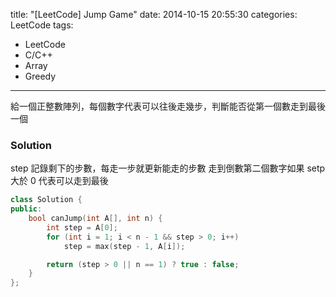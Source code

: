 title: "[LeetCode] Jump Game"
date: 2014-10-15 20:55:30
categories: LeetCode
tags:
- LeetCode
- C/C++
- Array
- Greedy
---
給一個正整數陣列，每個數字代表可以往後走幾步，判斷能否從第一個數走到最後一個

<!-- more -->

### Solution

step 記錄剩下的步數，每走一步就更新能走的步數
走到倒數第二個數字如果 setp 大於 0 代表可以走到最後

``` c++
class Solution {
public:
    bool canJump(int A[], int n) {
        int step = A[0];
        for (int i = 1; i < n - 1 && step > 0; i++)
            step = max(step - 1, A[i]);

        return (step > 0 || n == 1) ? true : false;
    }
};
```
